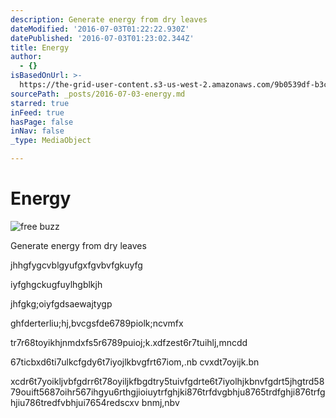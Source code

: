 ```yaml
---
description: Generate energy from dry leaves
dateModified: '2016-07-03T01:22:22.930Z'
datePublished: '2016-07-03T01:23:02.344Z'
title: Energy
author:
  - {}
isBasedOnUrl: >-
  https://the-grid-user-content.s3-us-west-2.amazonaws.com/9b0539df-b3c4-4f64-bfc2-213a324de931.jpg
sourcePath: _posts/2016-07-03-energy.md
starred: true
inFeed: true
hasPage: false
inNav: false
_type: MediaObject

---
```

# Energy
![free buzz](https://the-grid-user-content.s3-us-west-2.amazonaws.com/31d69eb7-afac-40c9-8016-c14990fb7e3a.jpg)

Generate energy from dry leaves

jhhgfygcvblgyufgxfgvbvfgkuyfg 

iyfghgckugfuylhgblkjh

jhfgkg;oiyfgdsaewajtygp

ghfderterliu;hj,bvcgsfde6789piolk;ncvmfx

tr7r68toyikhjnmdxfs5r6789puioj;k.xdfzest6r7tuihlj,mncdd

67ticbxd6ti7ulkcfgdy6t7iyojlkbvgfrt67iom,.nb cvxdt7oyijk.bn

xcdr6t7yoikljvbfgdrr6t78oyiljkfbgdtry5tuivfgdrte6t7iyolhjkbnvfgdrt5jhgtrd5879ouift5687oihr567ihgyu6rthgjioiuytrfghjki876trfdvgbhju8765trdfghji876trfghjiu786tredfvbhjui7654redscxv bnmj,nbv